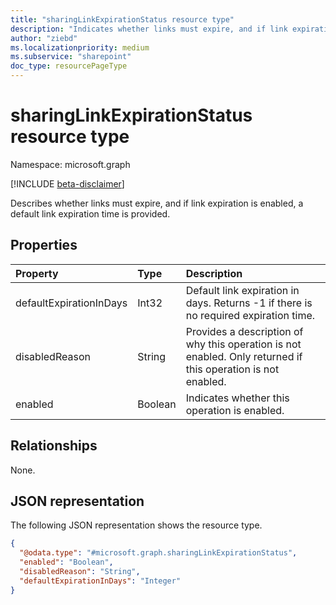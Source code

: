 ```yaml
---
title: "sharingLinkExpirationStatus resource type"
description: "Indicates whether links must expire, and if link expiration is enabled, a default link expiration time is provided."
author: "ziebd"
ms.localizationpriority: medium
ms.subservice: "sharepoint"
doc_type: resourcePageType
---
```


# sharingLinkExpirationStatus resource type

Namespace: microsoft.graph

[!INCLUDE [beta-disclaimer](../../includes/beta-disclaimer.md)]

Describes whether links must expire, and if link expiration is enabled, a default link expiration time is provided.

## Properties

|Property|Type|Description|
|:---|:---|:---|
|defaultExpirationInDays|Int32|Default link expiration in days. Returns -1 if there is no required expiration time.|
|disabledReason|String|Provides a description of why this operation is not enabled. Only returned if this operation is not enabled.|
|enabled|Boolean|Indicates whether this operation is enabled.|

## Relationships

None.

## JSON representation

The following JSON representation shows the resource type.
<!-- {
  "blockType": "resource",
  "@odata.type": "microsoft.graph.sharingLinkExpirationStatus"
}
-->
``` json
{
  "@odata.type": "#microsoft.graph.sharingLinkExpirationStatus",
  "enabled": "Boolean",
  "disabledReason": "String",
  "defaultExpirationInDays": "Integer"
}
```
